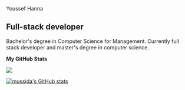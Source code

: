 Youssef Hanna

Full-stack developer
--------------------

Bachelor's degree in Computer Science for Management. Currently full stack developer and master's degree in computer science.

<b>My GitHub Stats</b>

<a href="http://www.github.com/mussida"><img src="https://github-readme-streak-stats.herokuapp.com/?user=mussida&stroke=ffffff&background=1c1917&ring=0891b2&fire=0891b2&currStreakNum=ffffff&currStreakLabel=0891b2&sideNums=ffffff&sideLabels=ffffff&dates=ffffff&hide_border=true" /></a>

<a href="http://www.github.com/mussida"><img src="https://github-readme-stats.vercel.app/api?username=mussida&show_icons=true&hide=&count_private=true&title_color=0891b2&text_color=ffffff&icon_color=0891b2&bg_color=1c1917&hide_border=true&show_icons=true" alt="mussida's GitHub stats" /></a>



